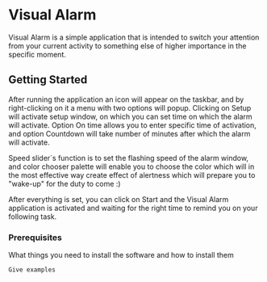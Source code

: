 # Visual Alarm

Visual Alarm is a simple application that is intended to switch your attention from your current activity to something else of higher importance in the specific moment.   

## Getting Started

After running the application an icon will appear on the taskbar, and by right-clicking on it a menu with two options will popup. Clicking on Setup will activate setup window, on which you can set time on which the alarm will activate. Option On time allows you to enter specific time of activation, and option Countdown will take number of minutes after which the alarm will activate.

Speed slider´s function is to set the flashing speed of the alarm window, and color chooser palette will enable you to choose the color which will in the most effective way create effect of alertness which will prepare you to "wake-up" for the duty to come :)

After everything is set, you can click on Start and the Visual Alarm application is activated and waiting for the right time to remind you on your following task.


### Prerequisites

What things you need to install the software and how to install them

```
Give examples
```
